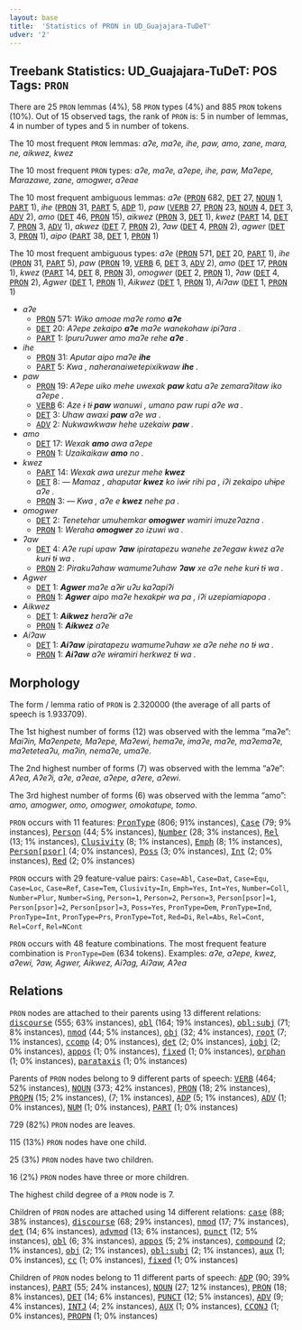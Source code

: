 ```yaml
---
layout: base
title:  'Statistics of PRON in UD_Guajajara-TuDeT'
udver: '2'
---
```


## Treebank Statistics: UD_Guajajara-TuDeT: POS Tags: `PRON`

There are 25 `PRON` lemmas (4%), 58 `PRON` types (4%) and 885 `PRON` tokens (10%).
Out of 15 observed tags, the rank of `PRON` is: 5 in number of lemmas, 4 in number of types and 5 in number of tokens.

The 10 most frequent `PRON` lemmas: <em>aʔe, maʔe, ihe, paw, amo, zane, mara, ne, aikwez, kwez</em>

The 10 most frequent `PRON` types:  <em>aʔe, maʔe, aʔepe, ihe, paw, Maʔepe, Marazawe, zane, amogwer, aʔeae</em>

The 10 most frequent ambiguous lemmas: <em>aʔe</em> (<tt><a href="gub_tudet-pos-PRON.html">PRON</a></tt> 682, <tt><a href="gub_tudet-pos-DET.html">DET</a></tt> 27, <tt><a href="gub_tudet-pos-NOUN.html">NOUN</a></tt> 1, <tt><a href="gub_tudet-pos-PART.html">PART</a></tt> 1), <em>ihe</em> (<tt><a href="gub_tudet-pos-PRON.html">PRON</a></tt> 31, <tt><a href="gub_tudet-pos-PART.html">PART</a></tt> 5, <tt><a href="gub_tudet-pos-ADP.html">ADP</a></tt> 1), <em>paw</em> (<tt><a href="gub_tudet-pos-VERB.html">VERB</a></tt> 27, <tt><a href="gub_tudet-pos-PRON.html">PRON</a></tt> 23, <tt><a href="gub_tudet-pos-NOUN.html">NOUN</a></tt> 4, <tt><a href="gub_tudet-pos-DET.html">DET</a></tt> 3, <tt><a href="gub_tudet-pos-ADV.html">ADV</a></tt> 2), <em>amo</em> (<tt><a href="gub_tudet-pos-DET.html">DET</a></tt> 46, <tt><a href="gub_tudet-pos-PRON.html">PRON</a></tt> 15), <em>aikwez</em> (<tt><a href="gub_tudet-pos-PRON.html">PRON</a></tt> 3, <tt><a href="gub_tudet-pos-DET.html">DET</a></tt> 1), <em>kwez</em> (<tt><a href="gub_tudet-pos-PART.html">PART</a></tt> 14, <tt><a href="gub_tudet-pos-DET.html">DET</a></tt> 7, <tt><a href="gub_tudet-pos-PRON.html">PRON</a></tt> 3, <tt><a href="gub_tudet-pos-ADV.html">ADV</a></tt> 1), <em>akwez</em> (<tt><a href="gub_tudet-pos-DET.html">DET</a></tt> 7, <tt><a href="gub_tudet-pos-PRON.html">PRON</a></tt> 2), <em>ʔaw</em> (<tt><a href="gub_tudet-pos-DET.html">DET</a></tt> 4, <tt><a href="gub_tudet-pos-PRON.html">PRON</a></tt> 2), <em>agwer</em> (<tt><a href="gub_tudet-pos-DET.html">DET</a></tt> 3, <tt><a href="gub_tudet-pos-PRON.html">PRON</a></tt> 1), <em>aipo</em> (<tt><a href="gub_tudet-pos-PART.html">PART</a></tt> 38, <tt><a href="gub_tudet-pos-DET.html">DET</a></tt> 1, <tt><a href="gub_tudet-pos-PRON.html">PRON</a></tt> 1)

The 10 most frequent ambiguous types:  <em>aʔe</em> (<tt><a href="gub_tudet-pos-PRON.html">PRON</a></tt> 571, <tt><a href="gub_tudet-pos-DET.html">DET</a></tt> 20, <tt><a href="gub_tudet-pos-PART.html">PART</a></tt> 1), <em>ihe</em> (<tt><a href="gub_tudet-pos-PRON.html">PRON</a></tt> 31, <tt><a href="gub_tudet-pos-PART.html">PART</a></tt> 5), <em>paw</em> (<tt><a href="gub_tudet-pos-PRON.html">PRON</a></tt> 19, <tt><a href="gub_tudet-pos-VERB.html">VERB</a></tt> 6, <tt><a href="gub_tudet-pos-DET.html">DET</a></tt> 3, <tt><a href="gub_tudet-pos-ADV.html">ADV</a></tt> 2), <em>amo</em> (<tt><a href="gub_tudet-pos-DET.html">DET</a></tt> 17, <tt><a href="gub_tudet-pos-PRON.html">PRON</a></tt> 1), <em>kwez</em> (<tt><a href="gub_tudet-pos-PART.html">PART</a></tt> 14, <tt><a href="gub_tudet-pos-DET.html">DET</a></tt> 8, <tt><a href="gub_tudet-pos-PRON.html">PRON</a></tt> 3), <em>omogwer</em> (<tt><a href="gub_tudet-pos-DET.html">DET</a></tt> 2, <tt><a href="gub_tudet-pos-PRON.html">PRON</a></tt> 1), <em>ʔaw</em> (<tt><a href="gub_tudet-pos-DET.html">DET</a></tt> 4, <tt><a href="gub_tudet-pos-PRON.html">PRON</a></tt> 2), <em>Agwer</em> (<tt><a href="gub_tudet-pos-DET.html">DET</a></tt> 1, <tt><a href="gub_tudet-pos-PRON.html">PRON</a></tt> 1), <em>Aikwez</em> (<tt><a href="gub_tudet-pos-DET.html">DET</a></tt> 1, <tt><a href="gub_tudet-pos-PRON.html">PRON</a></tt> 1), <em>Aiʔaw</em> (<tt><a href="gub_tudet-pos-DET.html">DET</a></tt> 1, <tt><a href="gub_tudet-pos-PRON.html">PRON</a></tt> 1)


* <em>aʔe</em>
  * <tt><a href="gub_tudet-pos-PRON.html">PRON</a></tt> 571: <em>Wiko amoae maʔe romo <b>aʔe</b></em>
  * <tt><a href="gub_tudet-pos-DET.html">DET</a></tt> 20: <em>Aʔepe zekaipo <b>aʔe</b> maʔe wanekohaw ipiʔara .</em>
  * <tt><a href="gub_tudet-pos-PART.html">PART</a></tt> 1: <em>Ipuruʔuwer amo maʔe rehe <b>aʔe</b> .</em>
* <em>ihe</em>
  * <tt><a href="gub_tudet-pos-PRON.html">PRON</a></tt> 31: <em>Aputar aipo maʔe <b>ihe</b></em>
  * <tt><a href="gub_tudet-pos-PART.html">PART</a></tt> 5: <em>Kwa , naheranaiwetepixikwaw <b>ihe</b> .</em>
* <em>paw</em>
  * <tt><a href="gub_tudet-pos-PRON.html">PRON</a></tt> 19: <em>Aʔepe uiko mehe uwexak <b>paw</b> katu aʔe zemaraʔitaw iko aʔepe .</em>
  * <tt><a href="gub_tudet-pos-VERB.html">VERB</a></tt> 6: <em>Aze ɨ tɨ <b>paw</b> wanuwi , umano paw rupi aʔe wa .</em>
  * <tt><a href="gub_tudet-pos-DET.html">DET</a></tt> 3: <em>Uhaw awaxi <b>paw</b> aʔe wa .</em>
  * <tt><a href="gub_tudet-pos-ADV.html">ADV</a></tt> 2: <em>Nukwawkwaw hehe uzekaiw <b>paw</b> .</em>
* <em>amo</em>
  * <tt><a href="gub_tudet-pos-DET.html">DET</a></tt> 17: <em>Wexak <b>amo</b> awa aʔepe</em>
  * <tt><a href="gub_tudet-pos-PRON.html">PRON</a></tt> 1: <em>Uzaikaikaw <b>amo</b> no .</em>
* <em>kwez</em>
  * <tt><a href="gub_tudet-pos-PART.html">PART</a></tt> 14: <em>Wexak awa urezur mehe <b>kwez</b></em>
  * <tt><a href="gub_tudet-pos-DET.html">DET</a></tt> 8: <em>— Mamaz , ahaputar <b>kwez</b> ko iwɨr rihi pa , iʔi zekaipo uhɨpe aʔe .</em>
  * <tt><a href="gub_tudet-pos-PRON.html">PRON</a></tt> 3: <em>— Kwa , aʔe e <b>kwez</b> nehe pa .</em>
* <em>omogwer</em>
  * <tt><a href="gub_tudet-pos-DET.html">DET</a></tt> 2: <em>Tenetehar umuhemkar <b>omogwer</b> wamiri imuzeʔazna .</em>
  * <tt><a href="gub_tudet-pos-PRON.html">PRON</a></tt> 1: <em>Weraha <b>omogwer</b> zo izuwi wa .</em>
* <em>ʔaw</em>
  * <tt><a href="gub_tudet-pos-DET.html">DET</a></tt> 4: <em>Aʔe rupi upaw <b>ʔaw</b> ipiratapezu wanehe zeʔegaw kwez aʔe kurɨ tɨ wa .</em>
  * <tt><a href="gub_tudet-pos-PRON.html">PRON</a></tt> 2: <em>Pirakuʔahaw wamumeʔuhaw <b>ʔaw</b> xe aʔe nehe kurɨ tɨ wa .</em>
* <em>Agwer</em>
  * <tt><a href="gub_tudet-pos-DET.html">DET</a></tt> 1: <em><b>Agwer</b> maʔe aʔɨr uʔu kaʔapiʔi</em>
  * <tt><a href="gub_tudet-pos-PRON.html">PRON</a></tt> 1: <em><b>Agwer</b> aipo maʔe hexakpɨr wa pa , iʔi uzepiamiapopa .</em>
* <em>Aikwez</em>
  * <tt><a href="gub_tudet-pos-DET.html">DET</a></tt> 1: <em><b>Aikwez</b> heraʔɨr aʔe</em>
  * <tt><a href="gub_tudet-pos-PRON.html">PRON</a></tt> 1: <em><b>Aikwez</b> aʔe</em>
* <em>Aiʔaw</em>
  * <tt><a href="gub_tudet-pos-DET.html">DET</a></tt> 1: <em><b>Aiʔaw</b> ipiratapezu wamumeʔuhaw xe aʔe nehe no tɨ wa .</em>
  * <tt><a href="gub_tudet-pos-PRON.html">PRON</a></tt> 1: <em><b>Aiʔaw</b> aʔe wɨramiri herkwez tɨ wa .</em>

## Morphology

The form / lemma ratio of `PRON` is 2.320000 (the average of all parts of speech is 1.933709).

The 1st highest number of forms (12) was observed with the lemma “maʔe”: <em>Maiʔin, Maʔenpete, Maʔepe, Maʔewi, hemaʔe, imaʔe, maʔe, maʔemaʔe, maʔeteteaʔu, maʔin, nemaʔe, umaʔe</em>.

The 2nd highest number of forms (7) was observed with the lemma “aʔe”: <em>Aʔea, Aʔeʔi, aʔe, aʔeae, aʔepe, aʔere, aʔewi</em>.

The 3rd highest number of forms (6) was observed with the lemma “amo”: <em>amo, amogwer, omo, omogwer, omokatupe, tomo</em>.

`PRON` occurs with 11 features: <tt><a href="gub_tudet-feat-PronType.html">PronType</a></tt> (806; 91% instances), <tt><a href="gub_tudet-feat-Case.html">Case</a></tt> (79; 9% instances), <tt><a href="gub_tudet-feat-Person.html">Person</a></tt> (44; 5% instances), <tt><a href="gub_tudet-feat-Number.html">Number</a></tt> (28; 3% instances), <tt><a href="gub_tudet-feat-Rel.html">Rel</a></tt> (13; 1% instances), <tt><a href="gub_tudet-feat-Clusivity.html">Clusivity</a></tt> (8; 1% instances), <tt><a href="gub_tudet-feat-Emph.html">Emph</a></tt> (8; 1% instances), <tt><a href="gub_tudet-feat-Person-psor.html">Person[psor]</a></tt> (4; 0% instances), <tt><a href="gub_tudet-feat-Poss.html">Poss</a></tt> (3; 0% instances), <tt><a href="gub_tudet-feat-Int.html">Int</a></tt> (2; 0% instances), <tt><a href="gub_tudet-feat-Red.html">Red</a></tt> (2; 0% instances)

`PRON` occurs with 29 feature-value pairs: `Case=Abl`, `Case=Dat`, `Case=Equ`, `Case=Loc`, `Case=Ref`, `Case=Tem`, `Clusivity=In`, `Emph=Yes`, `Int=Yes`, `Number=Coll`, `Number=Plur`, `Number=Sing`, `Person=1`, `Person=2`, `Person=3`, `Person[psor]=1`, `Person[psor]=2`, `Person[psor]=3`, `Poss=Yes`, `PronType=Dem`, `PronType=Ind`, `PronType=Int`, `PronType=Prs`, `PronType=Tot`, `Red=Di`, `Rel=Abs`, `Rel=Cont`, `Rel=Corf`, `Rel=NCont`

`PRON` occurs with 48 feature combinations.
The most frequent feature combination is `PronType=Dem` (634 tokens).
Examples: <em>aʔe, aʔepe, kwez, aʔewi, ʔaw, Agwer, Aikwez, Aiʔag, Aiʔaw, Aʔea</em>


## Relations

`PRON` nodes are attached to their parents using 13 different relations: <tt><a href="gub_tudet-dep-discourse.html">discourse</a></tt> (555; 63% instances), <tt><a href="gub_tudet-dep-obl.html">obl</a></tt> (164; 19% instances), <tt><a href="gub_tudet-dep-obl-subj.html">obl:subj</a></tt> (71; 8% instances), <tt><a href="gub_tudet-dep-nmod.html">nmod</a></tt> (44; 5% instances), <tt><a href="gub_tudet-dep-obj.html">obj</a></tt> (32; 4% instances), <tt><a href="gub_tudet-dep-root.html">root</a></tt> (7; 1% instances), <tt><a href="gub_tudet-dep-ccomp.html">ccomp</a></tt> (4; 0% instances), <tt><a href="gub_tudet-dep-det.html">det</a></tt> (2; 0% instances), <tt><a href="gub_tudet-dep-iobj.html">iobj</a></tt> (2; 0% instances), <tt><a href="gub_tudet-dep-appos.html">appos</a></tt> (1; 0% instances), <tt><a href="gub_tudet-dep-fixed.html">fixed</a></tt> (1; 0% instances), <tt><a href="gub_tudet-dep-orphan.html">orphan</a></tt> (1; 0% instances), <tt><a href="gub_tudet-dep-parataxis.html">parataxis</a></tt> (1; 0% instances)

Parents of `PRON` nodes belong to 9 different parts of speech: <tt><a href="gub_tudet-pos-VERB.html">VERB</a></tt> (464; 52% instances), <tt><a href="gub_tudet-pos-NOUN.html">NOUN</a></tt> (373; 42% instances), <tt><a href="gub_tudet-pos-PRON.html">PRON</a></tt> (18; 2% instances), <tt><a href="gub_tudet-pos-PROPN.html">PROPN</a></tt> (15; 2% instances),  (7; 1% instances), <tt><a href="gub_tudet-pos-ADP.html">ADP</a></tt> (5; 1% instances), <tt><a href="gub_tudet-pos-ADV.html">ADV</a></tt> (1; 0% instances), <tt><a href="gub_tudet-pos-NUM.html">NUM</a></tt> (1; 0% instances), <tt><a href="gub_tudet-pos-PART.html">PART</a></tt> (1; 0% instances)

729 (82%) `PRON` nodes are leaves.

115 (13%) `PRON` nodes have one child.

25 (3%) `PRON` nodes have two children.

16 (2%) `PRON` nodes have three or more children.

The highest child degree of a `PRON` node is 7.

Children of `PRON` nodes are attached using 14 different relations: <tt><a href="gub_tudet-dep-case.html">case</a></tt> (88; 38% instances), <tt><a href="gub_tudet-dep-discourse.html">discourse</a></tt> (68; 29% instances), <tt><a href="gub_tudet-dep-nmod.html">nmod</a></tt> (17; 7% instances), <tt><a href="gub_tudet-dep-det.html">det</a></tt> (14; 6% instances), <tt><a href="gub_tudet-dep-advmod.html">advmod</a></tt> (13; 6% instances), <tt><a href="gub_tudet-dep-punct.html">punct</a></tt> (12; 5% instances), <tt><a href="gub_tudet-dep-obl.html">obl</a></tt> (6; 3% instances), <tt><a href="gub_tudet-dep-appos.html">appos</a></tt> (5; 2% instances), <tt><a href="gub_tudet-dep-compound.html">compound</a></tt> (2; 1% instances), <tt><a href="gub_tudet-dep-obj.html">obj</a></tt> (2; 1% instances), <tt><a href="gub_tudet-dep-obl-subj.html">obl:subj</a></tt> (2; 1% instances), <tt><a href="gub_tudet-dep-aux.html">aux</a></tt> (1; 0% instances), <tt><a href="gub_tudet-dep-cc.html">cc</a></tt> (1; 0% instances), <tt><a href="gub_tudet-dep-fixed.html">fixed</a></tt> (1; 0% instances)

Children of `PRON` nodes belong to 11 different parts of speech: <tt><a href="gub_tudet-pos-ADP.html">ADP</a></tt> (90; 39% instances), <tt><a href="gub_tudet-pos-PART.html">PART</a></tt> (55; 24% instances), <tt><a href="gub_tudet-pos-NOUN.html">NOUN</a></tt> (27; 12% instances), <tt><a href="gub_tudet-pos-PRON.html">PRON</a></tt> (18; 8% instances), <tt><a href="gub_tudet-pos-DET.html">DET</a></tt> (14; 6% instances), <tt><a href="gub_tudet-pos-PUNCT.html">PUNCT</a></tt> (12; 5% instances), <tt><a href="gub_tudet-pos-ADV.html">ADV</a></tt> (9; 4% instances), <tt><a href="gub_tudet-pos-INTJ.html">INTJ</a></tt> (4; 2% instances), <tt><a href="gub_tudet-pos-AUX.html">AUX</a></tt> (1; 0% instances), <tt><a href="gub_tudet-pos-CCONJ.html">CCONJ</a></tt> (1; 0% instances), <tt><a href="gub_tudet-pos-PROPN.html">PROPN</a></tt> (1; 0% instances)

